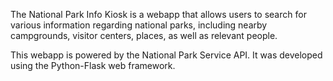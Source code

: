 The National Park Info Kiosk is a webapp that allows users to search for various information regarding national parks, 
including nearby campgrounds, visitor centers, places, as well as relevant people. 

This webapp is powered by the National Park Service API. It was developed 
using the Python-Flask web framework. 








